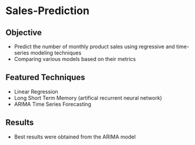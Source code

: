 # Sales-Prediction

## Objective
* Predict the number of monthly product sales using regressive and time-series modeling techniques
* Comparing various models based on their metrics

## Featured Techniques
* Linear Regression
* Long Short Term Memory (artifical recurrent neural network)
* ARIMA Time Series Forecasting

## Results
* Best results were obtained from the ARIMA model
